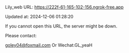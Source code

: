 Lily_web URL: https://222f-61-165-102-156.ngrok-free.app

Updated at: 2024-12-06 01:28:20

If you cannot open this URL, the server might be down.

Please contact: 

goley04@foxmail.com Or Wechat:GL_yeaH